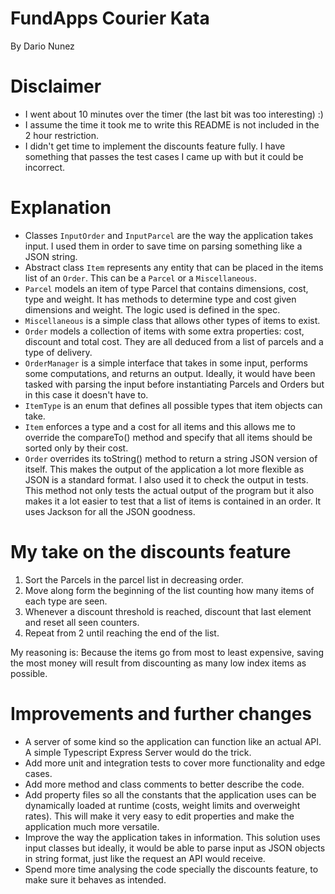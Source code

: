 # FundApps Courier Kata

By Dario Nunez

# Disclaimer
* I went about 10 minutes over the timer (the last bit was too interesting) :)
* I assume the time it took me to write this README is not included in the 2 
hour restriction.
* I didn't get time to implement the discounts feature fully. I have something
that passes the test cases I came up with but it could be incorrect.

# Explanation
* Classes `InputOrder` and `InputParcel` are the way the application takes 
input. I used them in order to save time on parsing something like a JSON 
string.
* Abstract class `Item` represents any entity that can be placed in the items 
list of an `Order`. This can be a `Parcel` or a `Miscellaneous`.
* `Parcel` models an item of type Parcel that contains dimensions, cost, type
and weight. It has methods to determine type and cost given dimensions and 
weight. The logic used is defined in the spec.
* `Miscellaneous` is a simple class that allows other types of items to exist.
* `Order` models a collection of items with some extra properties: cost, 
discount and total cost. They are all deduced from a list of parcels and a type
of delivery.
* `OrderManager` is a simple interface that takes in some input, performs some
computations, and returns an output. Ideally, it would have been tasked with
parsing the input before instantiating Parcels and Orders but in this case it
doesn't have to.
* `ItemType` is an enum that defines all possible types that item objects can 
take.
* `Item` enforces a type and a cost for all items and this allows me to override
the compareTo() method and specify that all items should be sorted only by their
cost.
* `Order` overrides its toString() method to return a string JSON version of 
itself. This makes the output of the application a lot more flexible as JSON is
a standard format. I also used it to check the output in tests. This method not 
only tests the actual output of the program but it also makes it a lot easier 
to test that a list of items is contained in an order. It uses Jackson for all
the JSON goodness.

# My take on the discounts feature
1.  Sort the Parcels in the parcel list in decreasing order.
2.  Move along form the beginning of the list counting how many items of each 
type are seen.
3. Whenever a discount threshold is reached, discount that last element and 
reset all seen counters.
4. Repeat from 2 until reaching the end of the list.

My reasoning is: Because the items go from most to least expensive, saving the
most money will result from discounting as many low index items as possible.

# Improvements and further changes

* A server of some kind so the application can function like an actual API. A 
simple Typescript Express Server would do the trick.
* Add more unit and integration tests to cover more functionality and edge 
cases.
* Add more method and class comments to better describe the code.
* Add property files so all the constants that the application uses can be
dynamically loaded at runtime (costs, weight limits and overweight rates). 
This will make it very easy to edit properties and make the application much
more versatile.
* Improve the way the application takes in information. This solution uses input
classes but ideally, it would be able to parse input as JSON objects in string
format, just like the request an API would receive.
* Spend more time analysing the code specially the discounts feature, to make 
sure it behaves as intended.
